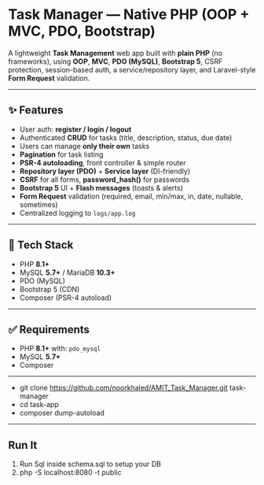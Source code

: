 # Task Manager — Native PHP (OOP + MVC, PDO, Bootstrap)

A lightweight **Task Management** web app built with **plain PHP** (no frameworks), using **OOP**, **MVC**, **PDO (MySQL)**, **Bootstrap 5**, CSRF protection, session-based auth, a service/repository layer, and Laravel-style **Form Request** validation.

---

## ✨ Features

- User auth: **register / login / logout**
- Authenticated **CRUD** for tasks (title, description, status, due date)
- Users can manage **only their own** tasks
- **Pagination** for task listing
- **PSR-4 autoloading**, front controller & simple router
- **Repository layer (PDO)** + **Service layer** (DI-friendly)
- **CSRF** for all forms, **password_hash()** for passwords
- **Bootstrap 5** UI + **Flash messages** (toasts & alerts)
- **Form Request** validation (required, email, min/max, in, date, nullable, sometimes)
- Centralized logging to `logs/app.log`

---

## 🧱 Tech Stack

- PHP **8.1+**
- MySQL **5.7+** / MariaDB **10.3+**
- PDO (MySQL)
- Bootstrap 5 (CDN)
- Composer (PSR-4 autoload)

---

## ✅ Requirements

- PHP **8.1+** with: `pdo_mysql`
- MySQL **5.7+**
- Composer

---
- git clone https://github.com/noorkhaled/AMIT_Task_Manager.git task-manager
- cd task-app
- composer dump-autoload
----
## Run It
1) Run Sql inside schema.sql to setup your DB
2) php -S localhost:8080 -t public

